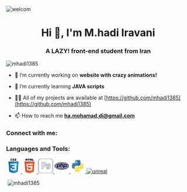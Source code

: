 <img src="https://www.canva.com/design/DAFrzese-M8/jUHBbSoABSYgWDIcX2mKuA/edit?utm_content=DAFrzese-M8&utm_campaign=designshare&utm_medium=link2&utm_source=sharebutton" alt="welcom">
<h1 align="center">Hi 👋, I'm M.hadi Iravani</h1>
<h3 align="center">A LAZY! front-end student from Iran</h3>

<p align="left"> <img src="https://komarev.com/ghpvc/?username=mhadi1385&label=Profile%20views&color=0e75b6&style=flat" alt="mhadi1385" /> </p>

- 🔭 I’m currently working on **website with crazy animations!**

- 🌱 I’m currently learning **JAVA scripts**

- 👨‍💻 All of my projects are available at [https://github.com/mhadi1385](https://github.com/mhadi1385)

- 📫 How to reach me **ha.mohamad.di@gmail.com**

<h3 align="left">Connect with me:</h3>
<p align="left">
</p>

<h3 align="left">Languages and Tools:</h3>
<p align="left"> <a href="https://www.w3schools.com/css/" target="_blank" rel="noreferrer"> <img src="https://raw.githubusercontent.com/devicons/devicon/master/icons/css3/css3-original-wordmark.svg" alt="css3" width="40" height="40"/> </a> <a href="https://www.w3.org/html/" target="_blank" rel="noreferrer"> <img src="https://raw.githubusercontent.com/devicons/devicon/master/icons/html5/html5-original-wordmark.svg" alt="html5" width="40" height="40"/> </a> <a href="https://www.photoshop.com/en" target="_blank" rel="noreferrer"> <img src="https://raw.githubusercontent.com/devicons/devicon/master/icons/photoshop/photoshop-line.svg" alt="photoshop" width="40" height="40"/> </a> <a href="https://www.php.net" target="_blank" rel="noreferrer"> <img src="https://raw.githubusercontent.com/devicons/devicon/master/icons/php/php-original.svg" alt="php" width="40" height="40"/> </a> <a href="https://www.python.org" target="_blank" rel="noreferrer"> <img src="https://raw.githubusercontent.com/devicons/devicon/master/icons/python/python-original.svg" alt="python" width="40" height="40"/> </a> <a href="https://unrealengine.com/" target="_blank" rel="noreferrer"> <img src="https://raw.githubusercontent.com/kenangundogan/fontisto/036b7eca71aab1bef8e6a0518f7329f13ed62f6b/icons/svg/brand/unreal-engine.svg" alt="unreal" width="40" height="40"/> </a> </p>

<p>&nbsp;<img align="center" src="https://github-readme-stats.vercel.app/api?username=mhadi1385&show_icons=true&locale=en" alt="mhadi1385" /></p>
